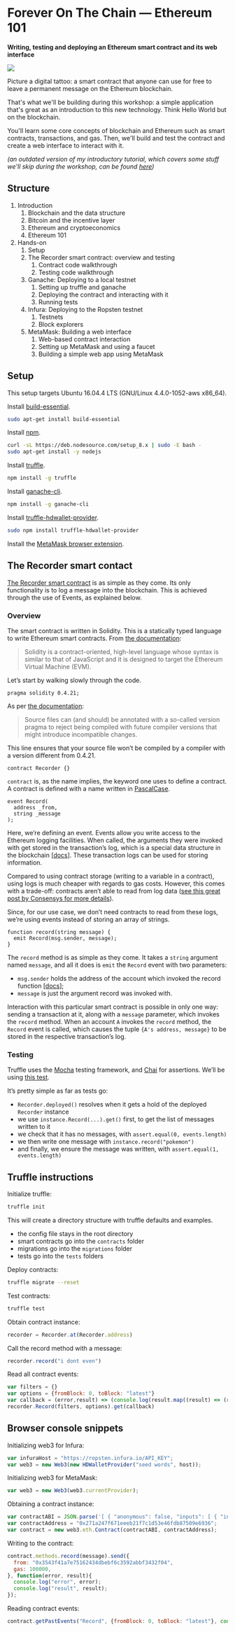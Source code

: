 # Forever On The Chain — Ethereum 101

**Writing, testing and deploying an Ethereum smart contract and its web interface**

![](https://cdn-images-1.medium.com/max/2000/1*4GNg30Shnxd3JZysM75dFQ.jpeg)

Picture a digital tattoo: a smart contract that anyone can use for free to leave a permanent message on the Ethereum blockchain.

That's what we'll be building during this workshop: a simple application that's great as an introduction to this new technology. Think Hello World but on the blockchain.

You'll learn some core concepts of blockchain and Ethereum such as smart contracts, transactions, and gas. Then, we'll build and test the contract and create a web interface to interact with it.

*(an outdated version of my introductory tutorial, which covers some stuff we'll skip during the workshop, can be found [here](https://hackernoon.com/full-stack-smart-contract-development-fccdfe5176ce))*

## Structure

1. Introduction
    1. Blockchain and the data structure
    1. Bitcoin and the incentive layer
    1. Ethereum and cryptoeconomics
    1. Ethereum 101
1. Hands-on 
    1. Setup
    1. The Recorder smart contract: overview and testing
        1. Contract code walkthrough
        1. Testing code walkthrough
    1. Ganache: Deploying to a local testnet
        1. Setting up truffle and ganache
        1. Deploying the contract and interacting with it
        1. Running tests
    1. Infura: Deploying to the Ropsten testnet
        1. Testnets
        1. Block explorers
    1. MetaMask: Building a web interface
        1. Web-based contract interaction
        1. Setting up MetaMask and using a faucet
        1. Building a simple web app using MetaMask

## Setup

This setup targets Ubuntu 16.04.4 LTS (GNU/Linux 4.4.0-1052-aws x86_64).

Install [build-essential](https://packages.ubuntu.com/trusty/build-essential).

```bash
sudo apt-get install build-essential
```

Install [npm](https://www.npmjs.com).

```bash
curl -sL https://deb.nodesource.com/setup_8.x | sudo -E bash -
sudo apt-get install -y nodejs
```

Install [truffle](http://truffleframework.com).

```bash
npm install -g truffle
```

Install [ganache-cli](https://github.com/trufflesuite/ganache-cli).

```bash
npm install -g ganache-cli
```

Install [truffle-hdwallet-provider](https://github.com/trufflesuite/truffle-hdwallet-provider).

```bash
sudo npm install truffle-hdwallet-provider
```

Install the [MetaMask browser extension](https://metamask.io/).

## The Recorder smart contact

[The Recorder smart contract](https://github.com/lifeonmarspt/ethereum-101-workshop/blob/master/Solidity.sol) is as simple as they come. Its only functionality is to log a message into the blockchain. This is achieved through the use of Events, as explained below.

### Overview

The smart contract is written in Solidity. This is a statically typed language to write Ethereum smart contracts. From [the documentation](http://solidity.readthedocs.io/en/develop/index.html):

> Solidity is a contract-oriented, high-level language whose syntax is similar to that of JavaScript and it is designed to target the Ethereum Virtual Machine (EVM).

Let’s start by walking slowly through the code.

```solidity
pragma solidity 0.4.21;
```

As per [the documentation](http://solidity.readthedocs.io/en/develop/layout-of-source-files.html#version-pragma):

> Source files can (and should) be annotated with a so-called version pragma to reject being compiled with future compiler versions that might introduce incompatible changes.

This line ensures that your source file won’t be compiled by a compiler with a version different from 0.4.21.

```solidity
contract Recorder {}
```

`contract` is, as the name implies, the keyword one uses to define a contract. A contract is defined with a name written in [PascalCase](https://en.wikipedia.org/wiki/PascalCase).

```solidity
event Record(
  address _from,
  string _message
);
```

Here, we’re defining an event. Events allow you write access to the Ethereum logging facilities. When called, the arguments they were invoked with get stored in the transaction’s log, which is a special data structure in the blockchain [[docs](http://solidity.readthedocs.io/en/develop/contracts.html#events)]. These transaction logs can be used for storing information.

Compared to using contract storage (writing to a variable in a contract), using logs is much cheaper with regards to gas costs. However, this comes with a trade-off: contracts aren’t able to read from log data ([see this great post by Consensys for more details](https://media.consensys.net/technical-introduction-to-events-and-logs-in-ethereum-a074d65dd61e)).

Since, for our use case, we don’t need contracts to read from these logs, we’re using events instead of storing an array of strings.

```solidity
function record(string message) {
  emit Record(msg.sender, message);
}
```

The `record` method is as simple as they come. It takes a `string` argument named `message`, and all it does is `emit` the `Record` event with two parameters:

* `msg.sender` holds the address of the account which invoked the record function [[docs](http://solidity.readthedocs.io/en/develop/units-and-global-variables.html#block-and-transaction-properties)];
* `message` is just the argument record was invoked with.

Interaction with this particular smart contract is possible in only one way: sending a transaction at it, along with a `message` parameter, which invokes the `record` method. When an account `A` invokes the `record` method, the `Record` event is called, which causes the tuple `{A's address, message}` to be stored in the respective transaction’s log.

### Testing

Truffle uses the [Mocha](https://mochajs.org/) testing framework, and [Chai](http://chaijs.com/) for assertions. We’ll be using [this test](https://github.com/lifeonmarspt/ethereum-101-workshop/blob/master/recorder.js).

It’s pretty simple as far as tests go:

* `Recorder.deployed()` resolves when it gets a hold of the deployed `Recorder` instance
* we use `instance.Record(...).get()` first, to get the list of messages written to it
* we check that it has no messages, with `assert.equal(0, events.length)`
* we then write one message with `instance.record("pokemon")`
* and finally, we ensure the message was written, with `assert.equal(1, events.length)`

## Truffle instructions

Initialize truffle:
```bash
truffle init
```
This will create a directory structure with truffle defaults and examples.
* the config file stays in the root directory
* smart contracts go into the `contracts` folder
* migrations go into the `migrations` folder
* tests go into the `tests` folders

Deploy contracts:
```bash
truffle migrate --reset
```

Test contracts:
```bash
truffle test
```

Obtain contract instance:
```js
recorder = Recorder.at(Recorder.address)
```

Call the record method with a message:
```js
recorder.record("i dont even")
```

Read all contract events:
```js
var filters = {}
var options = {fromBlock: 0, toBlock: "latest"}
var callback = (error,result) => (console.log(result.map((result) => (result.args._message))))
recorder.Record(filters, options).get(callback)
```

## Browser console snippets

Initializing web3 for Infura:
```js
var infuraHost = "https://ropsten.infura.io/API_KEY";
var web3 = new Web3(new HDWalletProvider("seed words", host));
```

Initializing web3 for MetaMask:
```js
var web3 = new Web3(web3.currentProvider);
```

Obtaining a contract instance:
```js
var contractABI = JSON.parse('[ { "anonymous": false, "inputs": [ { "indexed": false, "name": "_from", "type": "address" }, { "indexed": false, "name": "_message", "type": "string" } ], "name": "Record", "type": "event" }, { "constant": false, "inputs": [ { "name": "message", "type": "string" } ], "name": "record", "outputs": [], "payable": false, "stateMutability": "nonpayable", "type": "function" } ]');
var contractAddress = "0x271a247f671eeeb21f7c1d53e46fdb87509e6936";
var contract = new web3.eth.Contract(contractABI, contractAddress);
```

Writing to the contract:
```js
contract.methods.record(message).send({
  from: "0x3543f41a7e75162434dbebf6c3592abbf3432f04",
  gas: 100000,
}, function(error, result){
  console.log("error", error);
  console.log("result", result);
});
```

Reading contract events:
```js
contract.getPastEvents("Record", {fromBlock: 0, toBlock: "latest"}, console.log);
```
